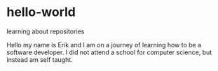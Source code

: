 # hello-world
learning about repositories

Hello my name is Erik and I am on a journey of learning how to be a software developer. I did not attend a school for computer science, but instead am self taught.
